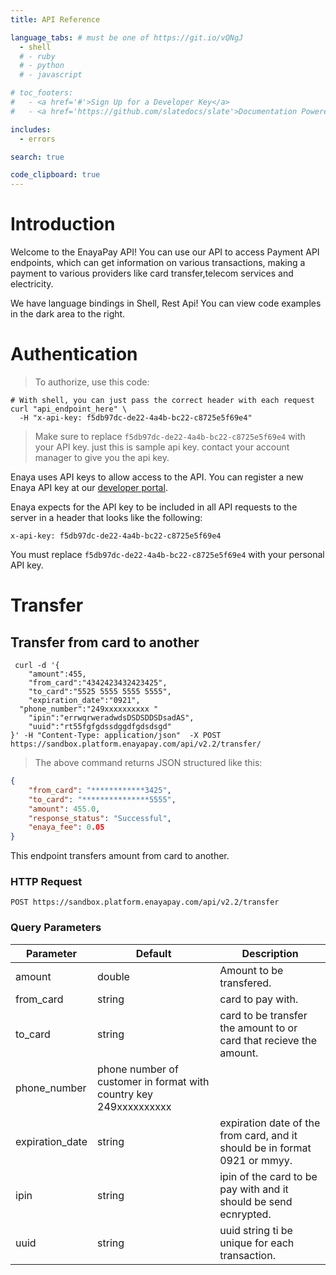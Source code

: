 ```yaml
---
title: API Reference

language_tabs: # must be one of https://git.io/vQNgJ
  - shell
  # - ruby
  # - python
  # - javascript

# toc_footers:
#   - <a href='#'>Sign Up for a Developer Key</a>
#   - <a href='https://github.com/slatedocs/slate'>Documentation Powered by Slate</a>

includes:
  - errors

search: true

code_clipboard: true
---
```


# Introduction

Welcome to the EnayaPay API! You can use our API to access Payment API endpoints, which can get information on various transactions, making a payment to various providers like card transfer,telecom services and electricity.

We have language bindings in Shell, Rest Api! You can view code examples in the dark area to the right.


# Authentication

> To authorize, use this code:

<!-- ```ruby
require 'Enaya'

api = Enaya::APIClient.authorize!('meowmeowmeow')
```

```python
import Enaya

api = Enaya.authorize('f5db97dc-de22-4a4b-bc22-c8725e5f69e4')
``` -->

```shell
# With shell, you can just pass the correct header with each request
curl "api_endpoint_here" \
  -H "x-api-key: f5db97dc-de22-4a4b-bc22-c8725e5f69e4"
```
<!-- 
```javascript
const Enaya = require('Enaya');

let api = Enaya.authorize('f5db97dc-de22-4a4b-bc22-c8725e5f69e4');
``` -->

> Make sure to replace `f5db97dc-de22-4a4b-bc22-c8725e5f69e4` with your API key. just this is sample api key. contact your account manager to give you the api key.

Enaya uses API keys to allow access to the API. You can register a new Enaya API key at our [developer portal](http://enayapay.com/).

Enaya expects for the API key to be included in all API requests to the server in a header that looks like the following:

`x-api-key: f5db97dc-de22-4a4b-bc22-c8725e5f69e4`

<aside class="notice">
You must replace <code>f5db97dc-de22-4a4b-bc22-c8725e5f69e4</code> with your personal API key.
</aside>

# Transfer

## Transfer from card to another

<!-- 
```ruby
require 'Enaya'

api = Enaya::APIClient.authorize!('meowmeowmeow')
api.kittens.get
```

```python
import Enaya

api = Enaya.authorize('meowmeowmeow')
api.kittens.get()
``` -->

```shell
 curl -d '{
	"amount":455,
	"from_card":"4342423432423425",
	"to_card":"5525 5555 5555 5555",
	"expiration_date":"0921",
  "phone_number":"249xxxxxxxxxx "
	"ipin":"errwqrweradwdsDSDSDDSDsadAS",
	"uuid":"rt55fgfgdssdggdfgdsdsgd"
}' -H "Content-Type: application/json"  -X POST https://sandbox.platform.enayapay.com/api/v2.2/transfer/ 
```

<!-- ```javascript
const Enaya = require('Enaya');

let api = Enaya.authorize('meowmeowmeow');
let kittens = api.kittens.get();
``` -->

> The above command returns JSON structured like this:

```json
{
	"from_card": "************3425",
	"to_card": "***************5555",
	"amount": 455.0,
	"response_status": "Successful",
	"enaya_fee": 0.05
} 
```

This endpoint transfers amount from card to another.

### HTTP Request

`POST https://sandbox.platform.enayapay.com/api/v2.2/transfer`

### Query Parameters

Parameter | Default | Description
--------- | ------- | -----------
amount | double | Amount to be transfered.
from_card | string | card to pay with.
to_card | string | card to be transfer the amount to or card that recieve the amount.
phone_number | phone number of customer in format with country key 249xxxxxxxxxx 
expiration_date | string | expiration date of the from card, and it should be in format 0921 or mmyy.
ipin | string | ipin of the card to be pay with and it should be send ecnrypted.
uuid | string | uuid string ti be unique for each transaction.

<!-- <aside class="success">
Remember — a happy kitten is an authenticated kitten!
</aside> -->
<!-- 
## Get a Specific Kitten

```ruby
require 'Enaya'

api = Enaya::APIClient.authorize!('meowmeowmeow')
api.kittens.get(2)
```

```python
import Enaya

api = Enaya.authorize('meowmeowmeow')
api.kittens.get(2)
```

```shell
curl "http://example.com/api/kittens/2" \
  -H "Authorization: meowmeowmeow"
```

```javascript
const Enaya = require('Enaya');

let api = Enaya.authorize('meowmeowmeow');
let max = api.kittens.get(2);
```

> The above command returns JSON structured like this:

```json
{
  "id": 2,
  "name": "Max",
  "breed": "unknown",
  "fluffiness": 5,
  "cuteness": 10
}
```

This endpoint retrieves a specific kitten.

<aside class="warning">Inside HTML code blocks like this one, you can't use Markdown, so use <code>&lt;code&gt;</code> blocks to denote code.</aside>

### HTTP Request

`GET http://example.com/kittens/<ID>`

### URL Parameters

Parameter | Description
--------- | -----------
ID | The ID of the kitten to retrieve

## Delete a Specific Kitten

```ruby
require 'Enaya'

api = Enaya::APIClient.authorize!('meowmeowmeow')
api.kittens.delete(2)
```

```python
import Enaya

api = Enaya.authorize('meowmeowmeow')
api.kittens.delete(2)
```

```shell
curl "http://example.com/api/kittens/2" \
  -X DELETE \
  -H "Authorization: meowmeowmeow"
```

```javascript
const Enaya = require('Enaya');

let api = Enaya.authorize('meowmeowmeow');
let max = api.kittens.delete(2);
```

> The above command returns JSON structured like this:

```json
{
  "id": 2,
  "deleted" : ":("
}
```

This endpoint deletes a specific kitten.

### HTTP Request

`DELETE http://example.com/kittens/<ID>`

### URL Parameters

Parameter | Description
--------- | -----------
ID | The ID of the kitten to delete




---------------- -->

